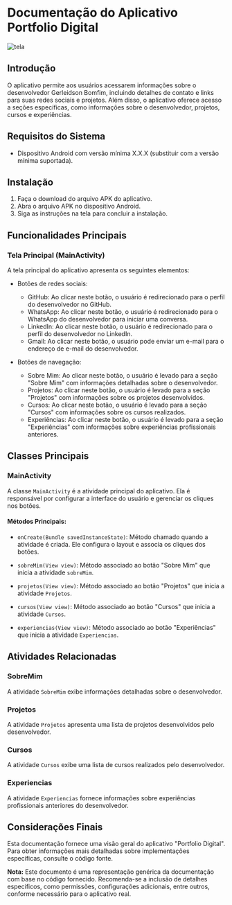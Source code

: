 # Documentação do Aplicativo Portfolio Digital

![tela](https://github.com/Gerleidson/Portfolio/assets/88213553/57017cb7-7d1c-4d16-b1d1-6530fdac44fd)


## Introdução

O aplicativo permite aos usuários acessarem informações sobre o desenvolvedor Gerleidson Bomfim, incluindo detalhes de contato e links para suas redes sociais e projetos. Além disso, o aplicativo oferece acesso a seções específicas, como informações sobre o desenvolvedor, projetos, cursos e experiências.

## Requisitos do Sistema

- Dispositivo Android com versão mínima X.X.X (substituir com a versão mínima suportada).

## Instalação

1. Faça o download do arquivo APK do aplicativo.
2. Abra o arquivo APK no dispositivo Android.
3. Siga as instruções na tela para concluir a instalação.

## Funcionalidades Principais

### Tela Principal (MainActivity)

A tela principal do aplicativo apresenta os seguintes elementos:

- Botões de redes sociais:
  - GitHub: Ao clicar neste botão, o usuário é redirecionado para o perfil do desenvolvedor no GitHub.
  - WhatsApp: Ao clicar neste botão, o usuário é redirecionado para o WhatsApp do desenvolvedor para iniciar uma conversa.
  - LinkedIn: Ao clicar neste botão, o usuário é redirecionado para o perfil do desenvolvedor no LinkedIn.
  - Gmail: Ao clicar neste botão, o usuário pode enviar um e-mail para o endereço de e-mail do desenvolvedor.

- Botões de navegação:
  - Sobre Mim: Ao clicar neste botão, o usuário é levado para a seção "Sobre Mim" com informações detalhadas sobre o desenvolvedor.
  - Projetos: Ao clicar neste botão, o usuário é levado para a seção "Projetos" com informações sobre os projetos desenvolvidos.
  - Cursos: Ao clicar neste botão, o usuário é levado para a seção "Cursos" com informações sobre os cursos realizados.
  - Experiências: Ao clicar neste botão, o usuário é levado para a seção "Experiências" com informações sobre experiências profissionais anteriores.

## Classes Principais

### MainActivity

A classe `MainActivity` é a atividade principal do aplicativo. Ela é responsável por configurar a interface do usuário e gerenciar os cliques nos botões.

#### Métodos Principais:

- `onCreate(Bundle savedInstanceState)`: Método chamado quando a atividade é criada. Ele configura o layout e associa os cliques dos botões.

- `sobreMim(View view)`: Método associado ao botão "Sobre Mim" que inicia a atividade `sobreMim`.

- `projetos(View view)`: Método associado ao botão "Projetos" que inicia a atividade `Projetos`.

- `cursos(View view)`: Método associado ao botão "Cursos" que inicia a atividade `Cursos`.

- `experiencias(View view)`: Método associado ao botão "Experiências" que inicia a atividade `Experiencias`.

## Atividades Relacionadas

### SobreMim

A atividade `SobreMim` exibe informações detalhadas sobre o desenvolvedor.

### Projetos

A atividade `Projetos` apresenta uma lista de projetos desenvolvidos pelo desenvolvedor.

### Cursos

A atividade `Cursos` exibe uma lista de cursos realizados pelo desenvolvedor.

### Experiencias

A atividade `Experiencias` fornece informações sobre experiências profissionais anteriores do desenvolvedor.

## Considerações Finais

Esta documentação fornece uma visão geral do aplicativo "Portfolio Digital". Para obter informações mais detalhadas sobre implementações específicas, consulte o código fonte.

**Nota:** Este documento é uma representação genérica da documentação com base no código fornecido. Recomenda-se a inclusão de detalhes específicos, como permissões, configurações adicionais, entre outros, conforme necessário para o aplicativo real.
